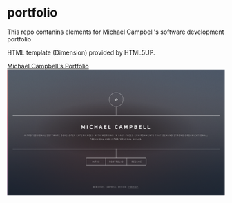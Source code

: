 # portfolio
This repo contanins elements for Michael Campbell's software development portfolio

HTML template (Dimension) provided by HTML5UP.

[Michael Campbell's Portfolio](https://michaelcampbell-on3001.github.io/portfolio/#)
![Michael Campbell's Portfolio](portfolio-screenshot.png)
